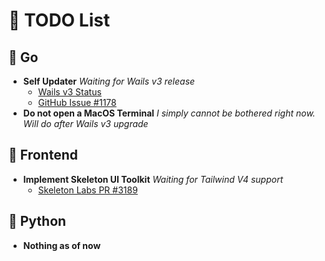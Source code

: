 # 📝 TODO List

## 🚀 Go
- **Self Updater**
  _Waiting for Wails v3 release_
    - [Wails v3 Status](https://v3alpha.wails.io/status/)
    - [GitHub Issue #1178](https://github.com/wailsapp/wails/issues/1178)
- **Do not open a MacOS Terminal**
  _I simply cannot be bothered right now. Will do after Wails v3 upgrade_

## 🎨 Frontend
- **Implement Skeleton UI Toolkit**
  _Waiting for Tailwind V4 support_
    - [Skeleton Labs PR #3189](https://github.com/skeletonlabs/skeleton/pull/3189)

## 🐍 Python
- **Nothing as of now**
